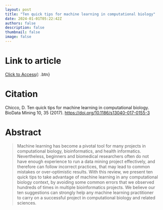 ```yaml
---
layout: post
title: "Ten quick tips for machine learning in computational biology"
date: 2024-01-01T05:22:42Z
authors: false
description: false
thumbnail: false
image: false
---
```

# Link to article
[Click to Access](https://rdcu.be/dvzL6){: .btn}

# Citation
 Chicco, D. Ten quick tips for machine learning in computational biology. BioData Mining 10, 35 (2017). https://doi.org/10.1186/s13040-017-0155-3

# Abstract
 > Machine learning has become a pivotal tool for many projects in computational biology, bioinformatics, and health informatics. Nevertheless, beginners and biomedical researchers often do not have enough experience to run a data mining project effectively, and therefore can follow incorrect practices, that may lead to common mistakes or over-optimistic results. With this review, we present ten quick tips to take advantage of machine learning in any computational biology context, by avoiding some common errors that we observed hundreds of times in multiple bioinformatics projects. We believe our ten suggestions can strongly help any machine learning practitioner to carry on a successful project in computational biology and related sciences.
